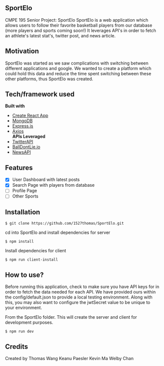 ## SportElo
CMPE 195 Senior Project: SportElo
SportElo is a web application which allows users to follow their favorite basketball players from our database (more players and sports coming soon!) 
It leverages API's in order to fetch an athlete's latest stat's, twitter post, and news article.

## Motivation
SportElo was started as we saw complications with switching between different applications and google. We wanted to create a platform which could hold
this data and reduce the time spent switching between these other platforms, thus SportElo was created.

## Tech/framework used
<b>Built with</b>
- [Create React App](https://create-react-app.dev/)
- [MongoDB](https://www.mongodb.com/)
- [Express.js](https://expressjs.com/)
- [Axios](https://www.npmjs.com/package/axios) <br />
<b>APIs Leveraged</b>
- [TwitterAPI](https://developer.twitter.com/en/docs/twitter-api)
- [BallDontLie.io](https://www.balldontlie.io/#introduction)
- [NewsAPI](https://newsapi.org/)

## Features
- [x] User Dashboard with latest posts
- [x] Search Page with players from database
- [ ] Profile Page
- [ ] Other Sports

## Installation

```
$ git clone https://github.com/1527thomas/SportElo.git
```
cd into SportElo and install dependencies for server
```
$ npm install
```
Install dependencies for client
```
$ npm run client-install
```

## How to use?
Before running this application, check to make sure you have API keys for in order to fetch the data needed for each API.
We have provided ours within the config/default.json to provide a local testing environment.
Along with this, you may also want to configure the jwtSecret value to be unique to your environment.

From the SportElo folder. This will create the server and client for development purposes.
```
$ npm run dev
```

## Credits
Created by
Thomas Wang
Keanu Paesler
Kevin Ma
Welby Chan
